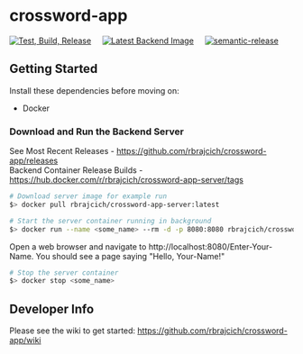# crossword-app

[![Test, Build, Release](https://github.com/rbrajcich/crossword-app/workflows/Test,%20Build,%20Release/badge.svg)](https://github.com/rbrajcich/crossword-app/actions?query=workflow%3A%22Test%2C+Build%2C+Release%22+branch%3Amaster)&nbsp;&nbsp;&nbsp;&nbsp;
[![Latest Backend Image](https://img.shields.io/docker/v/rbrajcich/crossword-app-server?color=%230db7ed&label=Latest%20Backend%20Image&logo=Docker)](https://hub.docker.com/r/rbrajcich/crossword-app-server/tags)&nbsp;&nbsp;&nbsp;&nbsp;
[![semantic-release](https://img.shields.io/badge/%20%20%F0%9F%93%A6%F0%9F%9A%80-semantic--release-e10079.svg)](https://github.com/semantic-release/semantic-release)

## Getting Started

Install these dependencies before moving on:
- Docker

### Download and Run the Backend Server

See Most Recent Releases -  https://github.com/rbrajcich/crossword-app/releases  
Backend Container Release Builds - https://hub.docker.com/r/rbrajcich/crossword-app-server/tags

```bash
# Download server image for example run
$> docker pull rbrajcich/crossword-app-server:latest

# Start the server container running in background
$> docker run --name <some_name> --rm -d -p 8080:8080 rbrajcich/crossword-app-server:latest
```
Open a web browser and navigate to http://localhost:8080/Enter-Your-Name.
You should see a page saying "Hello, Your-Name!"

```bash
# Stop the server container
$> docker stop <some_name>
```

## Developer Info
Please see the wiki to get started: https://github.com/rbrajcich/crossword-app/wiki